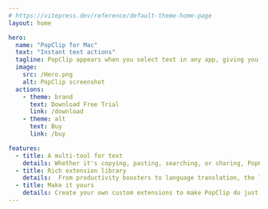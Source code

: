 ```yaml
---
# https://vitepress.dev/reference/default-theme-home-page
layout: home

hero:
  name: "PopClip for Mac"
  text: "Instant text actions"
  tagline: PopClip appears when you select text in any app, giving you instant access to useful actions.
  image:
    src: /Hero.png
    alt: PopClip screenshot
  actions:
    - theme: brand
      text: Download Free Trial
      link: /download
    - theme: alt
      text: Buy
      link: /buy

features:
  - title: A multi-tool for text
    details: Whether it's copying, pasting, searching, or sharing, PopClip streamlines your workflow and saves you time.
  - title: Rich extension library
    details:  From productivity boosters to language translation, the library of extensions has tools for a huge range of tasks..
  - title: Make it yours
    details: Create your own custom extensions to make PopClip do just what you want.
---
```


